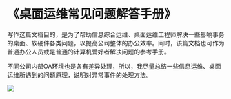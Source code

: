 # 《桌面运维常见问题解答手册》

写作这篇文档目的，是为了帮助信息综合运维、桌面运维工程师解决一些影响事务的桌面、软硬件各类问题，以提高公司整体的办公效率。同时，该篇文档也可作为普通办公人员或是普通的计算机爱好者解决问题的参考手册。

不同公司内部OA环境也是各有差异处理，所以，我尽量总结一些信息运维、桌面运维所遇到的问题原理，说明对异常事件的处理方法。

![](https://i.postimg.cc/zvV7K6w4/Snipaste-2020-04-16-17-14-38.png)



